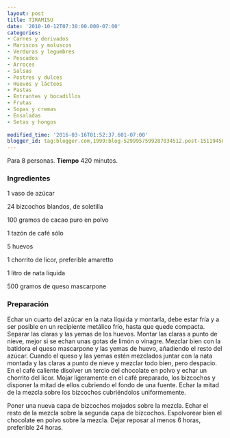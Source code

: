 ```yaml
---
layout: post
title: TIRAMISU
date: '2010-10-12T07:30:00.000-07:00'
categories:
- Carnes y derivados
- Mariscos y moluscos
- Verduras y legumbres
- Pescados
- Arroces
- Salsas
- Postres y dulces
- Huevos y lácteos
- Pastas
- Entrantes y bocadillos
- Frutas
- Sopas y cremas
- Ensaladas
- Setas y hongos
 
modified_time: '2016-03-16T01:52:37.601-07:00'
blogger_id: tag:blogger.com,1999:blog-5299957599287034512.post-1511945088433757543
---
```


Para 8 personas.
<b>Tiempo</b> 420 minutos.

<h3>Ingredientes</h3>

1 vaso de azúcar

24 bizcochos blandos, de soletilla

100 gramos de cacao puro en polvo

1 tazón de café sólo

5 huevos

1 chorrito de licor, preferible amaretto

1 litro de nata líquida

500 gramos de queso mascarpone

<h3>Preparación</h3>

Echar un cuarto del azúcar en la nata líquida y montarla, debe estar fría y a ser posible en un recipiente metálico frío, hasta que quede compacta. Separar las claras y las yemas de los huevos. Montar las claras a punto de nieve, mejor si se echan unas gotas de limón o vinagre. Mezclar bien con la batidora el queso mascarpone y las yemas de huevo, añadiendo el resto del azúcar. Cuando el queso y las yemas estén mezclados juntar con la nata montada y las claras a punto de nieve y mezclar todo bien, pero despacio. En el café caliente disolver un tercio del chocolate en polvo y echar un chorrito del licor. Mojar ligeramente en el café preparado, los bizcochos y disponer la mitad de ellos cubriendo el fondo de una fuente. Echar la mitad de la mezcla sobre los bizcochos cubriéndolos uniformemente.

Poner una nueva capa de bizcochos mojados sobre la mezcla. Echar el resto de la mezcla sobre la segunda capa de bizcochos. Espolvorear bien el chocolate en polvo sobre la mezcla. Dejar reposar al menos 6 horas, preferible 24 horas.

